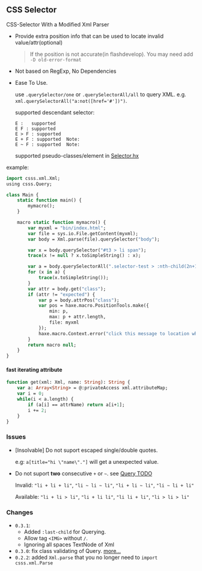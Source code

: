 CSS Selector
--------

CSS-Selector With a Modified Xml Parser

* Provide extra position info that can be used to locate invalid value/attr(optional)

  > If the position is not accurate(in flashdevelop). You may need add `-D old-error-format`

* Not based on RegExp, No Dependencies

* Ease To Use.

  use `.querySelector/one` or `.querySelectorAll/all` to query XML. e.g. `xml.querySelectorAll("a:not([href='#'])")`.

  supported descendant selector:

  ```
  E :   supported
  E F : supported
  E > F : supported
  E + F : supported  Note:
  E ~ F : supported  Note:
  ```

  supported pseudo-classes/element in [Selector.hx](csss/Selector.hx?ts=4#L536-L552)

example:

```haxe
import csss.xml.Xml;
using csss.Query;

class Main {
    static function main() {
        mymacro();
    }

    macro static function mymacro() {
        var myxml = "bin/index.html";
        var file = sys.io.File.getContent(myxml);
        var body = Xml.parse(file).querySelector("body");

        var x = body.querySelector("#t3 > li span");                         // equal body.one("#t3 > li span")
        trace(x != null ? x.toSimpleString() : x);

        var a = body.querySelectorAll(".selector-test > :nth-child(2n+1)");  // equal body.all("...")
        for (x in a) {
            trace(x.toSimpleString());
        }
        var attr = body.get("class");
        if (attr != "expected") {
            var p = body.attrPos("class");                                   // got position of attr
            var pos = haxe.macro.PositionTools.make({
                min: p,
                max: p + attr.length,
                file: myxml
            });
            haxe.macro.Context.error("click this message to location where the error occurred.", pos);
        }
        return macro null;
    }
}
```

#### fast iterating attribute

```hx
function get(xml: Xml, name: String): String {
    var a: Array<String> = @:privateAccess xml.attributeMap;
    var i = 0;
    while(i < a.length) {
        if (a[i] == attrName) return a[i+1];
        i += 2;
    }
}
```

### Issues

* [Insolvable] Do not suport escaped single/double quotes.

  e.g: `a[title="hi \"name\"."]` will get a unexpected value.

* Do not suport **two** consecutive `+` or `~`. see [Query TODO](csss/Query.hx?ts=4#L233)

  Invalid: `"li + li + li"`, `"li ~ li ~ li"`, `"li + li ~ li"`, `"li ~ li + li"`

  Available: `"li + li > li"`, `"li + li li"`, `"li li + li"`, `"li > li > li"`


### Changes

* `0.3.1`:
  - Added `:last-child` for Querying.
  - Allow tag `<IMG>` without `/`.
  - Ignoring all spaces TextNode of Xml
* `0.3.0`:   fix class validating of Query. [more...](https://github.com/R32/css-selector/compare/176c4c0...472958c)
* `0.2.2`:   added `Xml.parse` that you no longer need to `import csss.xml.Parse`
